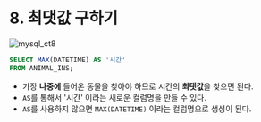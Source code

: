# 8. 최댓값 구하기

![mysql_ct8](/Users/choibyeonghwi/Desktop/스크린샷/코딩테스트/mysql_ct8.png)

```sql
SELECT MAX(DATETIME) AS '시간'
FROM ANIMAL_INS;
```

* 가장 **나중에** 들어온 동물을 찾아야 하므로 시간의 **최댓값**을 찾으면 된다.
* `AS`를 통해서 '시간' 이라는 새로운 컬럼명을 만들 수 있다.
* `AS`를 사용하지 않으면 `MAX(DATETIME)` 이라는 컬럼명으로 생성이 된다.